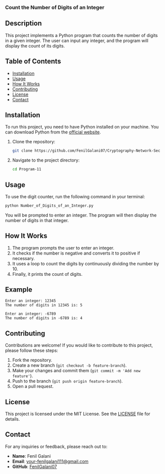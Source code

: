 ### Count the Number of Digits of an Integer

## Description

This project implements a Python program that counts the number of digits in a given integer. The user can input any integer, and the program will display the count of its digits.

## Table of Contents

- [Installation](#installation)
- [Usage](#usage)
- [How It Works](#how-it-works)
- [Contributing](#contributing)
- [License](#license)
- [Contact](#contact)

## Installation

To run this project, you need to have Python installed on your machine. You can download Python from the [official website](https://www.python.org/downloads/).

1. Clone the repository:

   ```bash
   git clone https://github.com/FenilGalani07/Cryptography-Network-Security.git
   ```

2. Navigate to the project directory:

   ```bash
   cd Program-11
   ```

## Usage

To use the digit counter, run the following command in your terminal:

```bash
python Number_of_Digits_of_an_Integer.py
```

You will be prompted to enter an integer. The program will then display the number of digits in that integer.

## How It Works

1. The program prompts the user to enter an integer.
2. It checks if the number is negative and converts it to positive if necessary.
3. It uses a loop to count the digits by continuously dividing the number by 10.
4. Finally, it prints the count of digits.

## Example

```
Enter an integer: 12345
The number of digits in 12345 is: 5
```

```
Enter an integer: -6789
The number of digits in -6789 is: 4
```

## Contributing

Contributions are welcome! If you would like to contribute to this project, please follow these steps:

1. Fork the repository.
2. Create a new branch (`git checkout -b feature-branch`).
3. Make your changes and commit them (`git commit -m 'Add new feature'`).
4. Push to the branch (`git push origin feature-branch`).
5. Open a pull request.

## License

This project is licensed under the MIT License. See the [LICENSE](LICENSE) file for details.

## Contact

For any inquiries or feedback, please reach out to:

- **Name**: Fenil Galani
- **Email**: [your-fenilgalani111@gmail.com](mailto:your-fenilgalani111@gmail.com)
- **GitHub**: [FenilGalani07](https://github.com/FenilGalani07)
